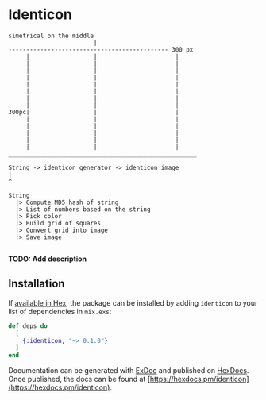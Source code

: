 # Identicon
```
simetrical on the middle
                        |
--------------------------------------------- 300 px 
     |                  |                      |   
     |                  |                      |   
     |                  |                      |   
     |                  |                      |   
     |                  |                      |   
     |                  |                      |   
     |                  |                      |   
     |                  |                      |   
300pc|                  |                      |   
     |                  |                      |   
     |                  |                      |   
     |                  |                      |   
     |                  |                      |   
     |                  |                      |   
_____________________________________________________

String -> identicon generator -> identicon image
|
^

String
  |> Compute MD5 hash of string
  |> List of numbers based on the string
  |> Pick color
  |> Build grid of squares
  |> Convert grid into image
  |> Save image


```


**TODO: Add description**

## Installation

If [available in Hex](https://hex.pm/docs/publish), the package can be installed
by adding `identicon` to your list of dependencies in `mix.exs`:

```elixir
def deps do
  [
    {:identicon, "~> 0.1.0"}
  ]
end
```

Documentation can be generated with [ExDoc](https://github.com/elixir-lang/ex_doc)
and published on [HexDocs](https://hexdocs.pm). Once published, the docs can
be found at [https://hexdocs.pm/identicon](https://hexdocs.pm/identicon).

